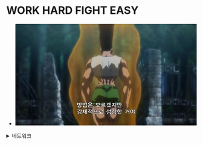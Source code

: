 # WORK HARD FIGHT EASY

- ![image](./img/gon.jpg)

<details><summary>네트워크</summary>

<div markdown="1">

# TCP-IP 4계층

# OSI 7계층

# IP

# CIDR

# SUBNET

# VPC

# TCP

# UDP

# PROXY

# LOAD BALANCER

# NAT

</div>

</details>
